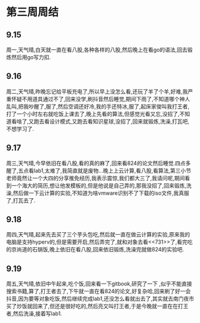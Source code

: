 # 第三周周结

## 9.15
  周一,天气晴,白天就一直在看八股,各种各样的八股,然后晚上在看go的语法,回去锻炼然后用go写力扣.
## 9.16
  周二,天气晴,昨晚忘记给平板充电了,所以早上没怎么看,还玩了羊了个羊,好难,我严重怀疑不用道具通过不了,回来没学,刷抖音然后睡觉,期间下雨了,不知道哪个神人乱叫,把我吵醒了,服了,然后空调还好冷,我的手还特冰,服了,起床家俊叫我打王者,打了一个小时左右就吃饭上课去了,晚上先看的算法,但感觉光看又忘,没招了,不知道看啥了,又跑去看设计模式,又跑去看知识星球,没招了,回来就锻炼,洗澡,打瓦吧,不想学习了.
## 9.17
  周三,天气晴,今早依旧在看八股,看的真的麻了,回来看824的论文然后睡觉.四点多醒了,五点看lab1,太难了,我简直就是废物...晚上上云计算,看八股,看算法,第三小节老师竟然让一个大四的分享推免经历,我表示震惊,我们都大三了,我请问呢,期间看到一个海大的简历,想让他发模板的,但是他说是自己弄的,那我没招了,回来锻炼,洗澡,然后做一下云计算的实验,不知道为啥vmware识别不了下载的iso文件,我真服了,打瓦去了.
## 9.18
  周四,天气晴,起来先去买了三个芋头包吃,然后就一直在做云计算的实验,原来我的电脑是支持hyperv的,但是需要开启,然后弄完了,就和对象去看<<731>>了,看完吃的京尚道的石锅饭,晚上依旧在看八股,回来依旧锻炼,洗澡完就做824的实验吧.
## 9.19
  周五,天气晴,依旧中午起来,吃个饭,回来看一下gitbook,研究了一下 ,似乎不能直接搜索书籍,算了,打王者去了,下午就一直在看824的论文,好复杂哈,回来刷了好一会抖音,因为要等对象吃饭,然后继续完成lab1,还没怎么看就出去了,其实就去南门夜市买了炒饭就回来了,但还是很好吃的,然后亮又叫打王者,于是今晚就一直在在打王者,然后洗澡,接着写lab1.